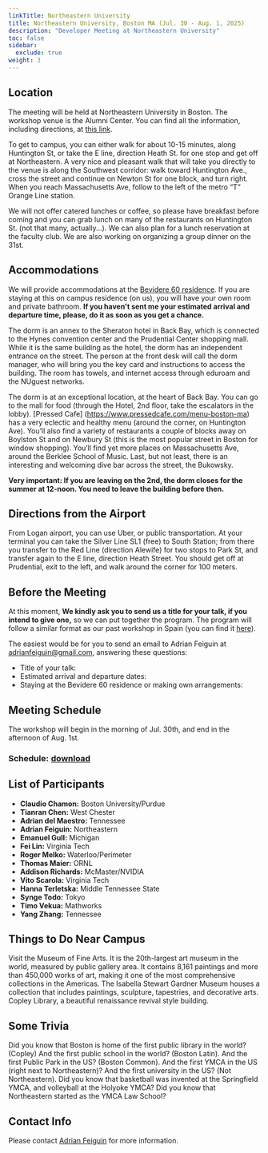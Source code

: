 ```yaml
---
linkTitle: Northeastern University
title: Northeastern University, Boston MA (Jul. 30 - Aug. 1, 2025)
description: "Developer Meeting at Northeastern University"
toc: false
sidebar:
  exclude: true
weight: 3
---
```


## Location

The meeting will be held at Northeastern University in Boston. The workshop venue is the Alumni Center. You can find all the information, including directions, at [this link](https://alumni.northeastern.edu/events/alumni-center/).

To get to campus, you can either walk for about 10-15 minutes, along Huntington St, or take the E line, direction Heath St. for one stop and get off at Northeastern. A very nice and pleasant walk that will take you directly to the venue is along the Southwest corridor: walk toward Huntington Ave., cross the street and continue on Newton St for one block, and turn right. When you reach Massachusetts Ave, follow to the left of the metro “T” Orange Line station.

We will not offer catered lunches or coffee, so please have breakfast before coming and you can grab lunch on many of the restaurants on Huntington St. (not that many, actually...). We can also plan for a lunch reservation at the faculty club. We are also working on organizing a group dinner on the 31st. 

## Accommodations

We will provide accommodations at the [Bevidere 60 residence](https://housing.northeastern.edu/60belvidere/). If you are staying at this on campus residence (on us), you will have your own room and private bathroom. **If you haven't sent me your estimated arrival and departure time, please, do it as soon as you get a chance.** 

The dorm is an annex to the Sheraton hotel in Back Bay, which is connected to the Hynes convention center and the Prudential Center shopping mall. While it is the same building as the hotel, the dorm has an independent entrance on the street. The person at the front desk will call the dorm manager, who will bring you the key card and instructions to access the building. The room has towels, and internet access through eduroam and the NUguest networks.

The dorm is at an exceptional location, at the heart of Back Bay. You can go to the mall for food (through the Hotel, 2nd floor, take the escalators in the lobby). [Pressed Cafe] (https://www.pressedcafe.com/menu-boston-ma) has a very eclectic and healthy menu (around the corner, on Huntington Ave). You’ll also find a variety of restaurants a couple of blocks away on Boylston St and on Newbury St (this is the most popular street in Boston for window shopping). You’ll find yet more places on Massachusetts Ave, around the Berklee School of Music. Last, but not least, there is an interesting and welcoming dive bar across the street, the Bukowsky.

**Very important: If you are leaving on the 2nd, the dorm closes for the summer at 12-noon. You need to leave the building before then.**

## Directions from the Airport

From Logan airport, you can use Uber, or public transportation. At your terminal you can take the Silver Line SL1 (free) to South Station; from there you transfer to the Red Line (direction Alewife) for two stops to Park St, and transfer again to the E line, direction Heath Street. You should get off at Prudential, exit to the left, and walk around the corner for 100 meters.

## Before the Meeting

At this moment, **We kindly ask you to send us a title for your talk, if you intend to give one,** so we can put together the program. The program will follow a similar format as our past workshop in Spain (you can find it [here](../sansebastian)).

The easiest would be for you to send an email to Adrian Feiguin at <a href="mailto:adrianfeiguin@gmail.com">adrianfeiguin@gmail.com</a>, answering these questions:

- Title of your talk:
- Estimated arrival and departure dates:
- Staying at the Bevidere 60 residence or making own arrangements:

## Meeting Schedule

The workshop will begin in the morning of Jul. 30th, and end in the afternoon of Aug. 1st. 

### Schedule: <a href="../Agenda_Boston.pdf" download><span class="material-icons" style="vertical-align:bottom;padding-left: 1px; padding-right: 5px;">download</span></a>

 
## List of Participants
 
  - **Claudio Chamon:** Boston University/Purdue
  - **Tianran Chen:** West Chester
  - **Adrian del Maestro:** Tennessee
  - **Adrian Feiguin:** Northeastern
  - **Emanuel Gull:** Michigan
  - **Fei Lin:** Virginia Tech
  - **Roger Melko:** Waterloo/Perimeter
  - **Thomas Maier:** ORNL
  - **Addison Richards:** McMaster/NVIDIA
  - **Vito Scarola:** Virginia Tech
  - **Hanna Terletska:** Middle Tennessee State
  - **Synge Todo:** Tokyo
  - **Timo Vekua:** Mathworks
  - **Yang Zhang:** Tennessee
  
  
## Things to Do Near Campus

Visit the Museum of Fine Arts. It is the 20th-largest art museum in the world, measured by public gallery area. It contains 8,161 paintings and more than 450,000 works of art, making it one of the most comprehensive collections in the Americas. The Isabella Stewart Gardner Museum houses a collection that includes paintings, sculpture, tapestries, and decorative arts. Copley Library, a beautiful renaissance revival style building.

## Some Trivia

Did you know that Boston is home of the first public library in the world? (Copley) And the first public school in the world? (Boston Latin). And the first Public Park in the US? (Boston Common). And the first YMCA in the US (right next to Northeastern)? And the first university in the US? (Not Northeastern). Did you know that basketball was invented at the Springfield YMCA, and volleyball at the Holyoke YMCA? Did you know that Northeastern started as the YMCA Law School?

## Contact Info

Please contact <a href="mailto:adrianfeiguin@gmail.com">Adrian Feiguin</a> for more information.
